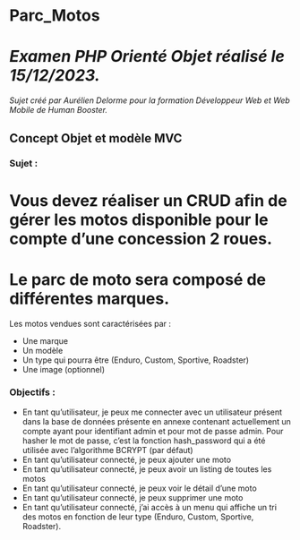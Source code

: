 # Parc_Motos
*Examen PHP Orienté Objet réalisé le 15/12/2023.*
=
*Sujet créé par Aurélien Delorme pour la formation Développeur Web et Web Mobile de Human Booster.*

## Concept Objet et modèle MVC

### Sujet :
Vous devez réaliser un CRUD afin de gérer les motos disponible pour le compte d’une concession 2 roues. 
=
Le parc de moto sera composé de différentes marques.
=
Les motos vendues sont caractérisées par :  
-  Une marque
-  Un modèle
-  Un type qui pourra être (Enduro, Custom, Sportive, Roadster)
-  Une image (optionnel)

### Objectifs :
- En tant qu’utilisateur, je peux me connecter avec un utilisateur présent dans la base de données présente en annexe 
contenant actuellement un compte ayant pour identifiant admin et pour mot de passe admin. Pour hasher le mot de 
passe, c’est la fonction hash_password qui a été utilisée avec l’algorithme BCRYPT (par défaut)
- En tant qu’utilisateur connecté, je peux ajouter une moto
- En tant qu’utilisateur connecté, je peux avoir un listing de toutes les motos
- En tant qu’utilisateur connecté, je peux voir le détail d’une moto 
- En tant qu’utilisateur connecté, je peux supprimer une moto 
- En tant qu’utilisateur connecté, j’ai accès à un menu qui affiche un tri des motos en fonction de leur type (Enduro, 
Custom, Sportive, Roadster).
